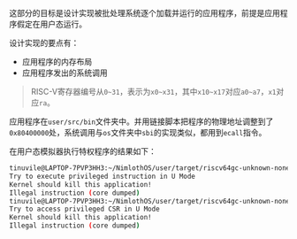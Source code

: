 这部分的目标是设计实现被批处理系统逐个加载并运行的应用程序，前提是应用程序假定在用户态运行。

设计实现的要点有：
- 应用程序的内存布局
- 应用程序发出的系统调用

> RISC-V寄存器编号从`0~31`，表示为`x0~x31`，其中`x10~x17`对应`a0~a7`，`x1`对应`ra`。

应用程序在`user/src/bin`文件夹中。并用链接脚本把程序的物理地址调整到了`0x80400000`处，系统调用与`os`文件夹中`sbi`的实现类似，都用到`ecall`指令。

在用户态模拟器执行特权程序的结果如下：

```bash
tinuvile@LAPTOP-7PVP3HH3:~/NimlothOS/user/target/riscv64gc-unknown-none-elf/release$ qemu-riscv64 ./03_priv_inst
Try to execute privileged instruction in U Mode
Kernel should kill this application!
Illegal instruction (core dumped)
tinuvile@LAPTOP-7PVP3HH3:~/NimlothOS/user/target/riscv64gc-unknown-none-elf/release$ qemu-riscv64 ./04_priv_csr
Try to access privileged CSR in U Mode
Kernel should kill this application!
Illegal instruction (core dumped)
```